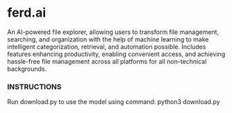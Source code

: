 # ferd.ai
An AI-powered file explorer, allowing users to transform file management, searching, and organization with the help of machine learning to make intelligent categorization, retrieval, and automation possible. Includes features enhancing productivity, enabling convenient access, and achieving hassle-free file management across all platforms for all non-technical backgrounds.

### INSTRUCTIONS

Run download.py to use the model using command: python3 download.py
